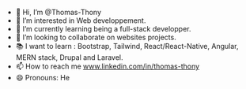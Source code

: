 - 👋 Hi, I’m @Thomas-Thony
- 👀 I’m interested in Web developpement.
- 🌱 I’m currently learning being a full-stack developper.
- 💞️ I’m looking to collaborate on websites projects.
- 📚 I want to learn : Bootstrap, Tailwind, React/React-Native, Angular, MERN stack, Drupal and Laravel.
- 📫 How to reach me www.linkedin.com/in/thomas-thony
- 😄 Pronouns: He
<!---
Thomas-Thony/Thomas-Thony is a ✨ special ✨ repository because its `README.md` (this file) appears on your GitHub profile.
You can click the Preview link to take a look at your changes.
--->
